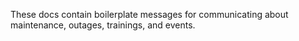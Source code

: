 These docs contain boilerplate messages for communicating about maintenance, outages, trainings, and events.
